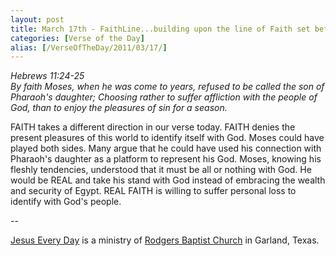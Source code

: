 ```yaml
---
layout: post
title: March 17th - FaithLine...building upon the line of Faith set before
categories: [Verse of the Day]
alias: [/VerseOfTheDay/2011/03/17/]
---
```


_Hebrews 11:24-25  
By faith Moses, when he was come to years, refused to be called the
son of Pharaoh's daughter; Choosing rather to suffer affliction with
the people of God, than to enjoy the pleasures of sin for a season._

FAITH takes a different direction in our verse today. FAITH denies
the present pleasures of this world to identify itself with God.
Moses could have played both sides. Many argue that he could have
used his connection with Pharaoh's daughter as a platform to
represent his God. Moses, knowing his fleshly tendencies, understood
that it must be all or nothing with God. He would be REAL and take
his stand with God instead of embracing the wealth and security of
Egypt. REAL FAITH is willing to suffer personal loss to identify with
God's people.

 --

<a href=http://jesuseveryday.net>Jesus Every Day</a> is a ministry of <a href=http://rodgersbaptist.net>Rodgers Baptist Church</a> in Garland, Texas.
